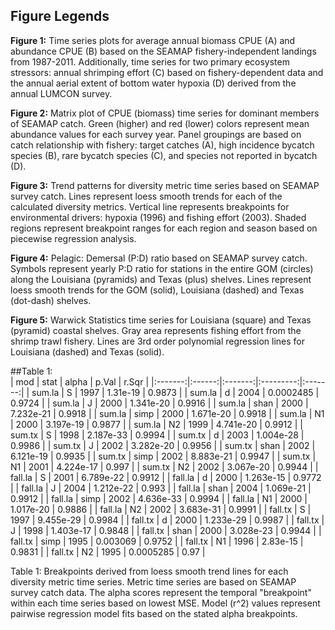 ## Figure Legends  

**Figure 1:**  Time series plots for average annual biomass CPUE (A) and abundance CPUE (B) based on the SEAMAP fishery-independent landings from 1987-2011.  Additionally, time series for two primary ecosystem stressors: annual shrimping effort (C) based on fishery-dependent data and the annual aerial extent of bottom water hypoxia (D) derived from the annual LUMCON survey.    

**Figure 2:** Matrix plot of CPUE (biomass) time series for dominant members of SEAMAP catch.  Green (higher) and red (lower) colors represent mean abundance values for each survey year.  Panel groupings are based on catch relationship with fishery: target catches (A), high incidence bycatch species (B), rare bycatch species (C), and species not reported in bycatch (D).  

**Figure 3:** Trend patterns for diversity metric time series based on SEAMAP survey catch.  Lines represent loess smooth trends for each of the calculated diversity metrics.  Vertical line represents breakpoints for environmental drivers: hypoxia (1996) and fishing effort (2003).  Shaded regions represent breakpoint ranges for each region and season based on piecewise regression analysis.  

**Figure 4:** Pelagic: Demersal (P:D) ratio based on SEAMAP survey catch.  Symbols represent yearly P:D ratio for stations in the entire GOM (circles) along the Louisiana (pyramids) and Texas (plus) shelves.  Lines represent loess smooth trends for the GOM (solid), Louisiana (dashed) and Texas (dot-dash) shelves.

**Figure 5:** Warwick Statistics time series for Louisiana (square) and Texas (pyramid) coastal shelves.  Gray area represents fishing effort from the shrimp trawl fishery.  Lines are 3rd order polynomial regression lines for Louisiana (dashed) and Texas (solid).  


##Table 1:   
|   mod   |  stat  |  alpha  |   p.Val   |  r.Sqr  |
|:-------:|:------:|:-------:|:---------:|:-------:|
| sum.la  |   S    |  1997   | 1.31e-19  | 0.9873  |
| sum.la  |   d    |  2004   | 0.0002485 | 0.9724  |
| sum.la  |   J    |  2000   | 1.341e-20 | 0.9916  |
| sum.la  |  shan  |  2000   | 7.232e-21 | 0.9918  |
| sum.la  |  simp  |  2000   | 1.671e-20 | 0.9918  |
| sum.la  |   N1   |  2000   | 3.197e-19 | 0.9877  |
| sum.la  |   N2   |  1999   | 4.741e-20 | 0.9912  |
| sum.tx  |   S    |  1998   | 2.187e-33 | 0.9994  |
| sum.tx  |   d    |  2003   | 1.004e-28 | 0.9986  |
| sum.tx  |   J    |  2002   | 3.282e-20 | 0.9956  |
| sum.tx  |  shan  |  2002   | 6.121e-19 | 0.9935  |
| sum.tx  |  simp  |  2002   | 8.883e-21 | 0.9947  |
| sum.tx  |   N1   |  2001   | 4.224e-17 |  0.997  |
| sum.tx  |   N2   |  2002   | 3.067e-20 | 0.9944  |
| fall.la |   S    |  2001   | 6.789e-22 | 0.9912  |
| fall.la |   d    |  2000   | 1.263e-15 | 0.9772  |
| fall.la |   J    |  2004   | 1.212e-22 |  0.993  |
| fall.la |  shan  |  2004   | 1.069e-21 | 0.9912  |
| fall.la |  simp  |  2002   | 4.636e-33 | 0.9994  |
| fall.la |   N1   |  2000   | 1.017e-20 | 0.9886  |
| fall.la |   N2   |  2002   | 3.683e-31 | 0.9991  |
| fall.tx |   S    |  1997   | 9.455e-29 | 0.9984  |
| fall.tx |   d    |  2000   | 1.233e-29 | 0.9987  |
| fall.tx |   J    |  1998   | 1.403e-17 | 0.9848  |
| fall.tx |  shan  |  2000   | 3.028e-23 | 0.9944  |
| fall.tx |  simp  |  1995   | 0.003069  | 0.9752  |
| fall.tx |   N1   |  1996   | 2.83e-15  | 0.9831  |
| fall.tx |   N2   |  1995   | 0.0005285 |  0.97   |   


Table 1: Breakpoints derived from loess smooth trend lines for each diversity metric time series.  Metric time series are based on SEAMAP survey catch data.  The alpha scores represent the temporal "breakpoint" within each time series based on lowest MSE.  Model (r^2) values represent pairwise regression model fits based on the stated alpha breakpoints.